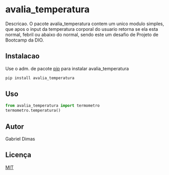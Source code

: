 # avalia_temperatura

Descricao. 
O pacote avalia_temperatura contem um unico modulo simples, que apos o input da temperatura corporal do usuario retorna se ela esta normal, febril ou abaixo do normal, sendo este um desafio de Projeto de Bootcamp da DIO.
## Instalacao

Use o adm. de pacote [pip](https://pip.pypa.io/en/stable/) para instalar avalia_temperatura

```bash
pip install avalia_temperatura
```

## Uso

```python
from avalia_temperatura import termometro
termometro.temperatura()
```

## Autor
Gabriel Dimas

## Licença
[MIT](https://choosealicense.com/licenses/mit/)